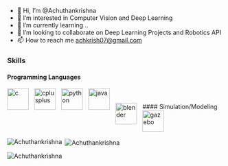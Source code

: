 - 👋 Hi, I’m @Achuthankrishna
- 👀 I’m interested in Computer Vision and Deep Learning
- 🌱 I’m currently learning ..
- 💞️ I’m looking to collaborate on Deep Learning Projects and Robotics API
- 📫 How to reach me achkrish07@gmail.com
  
### Skills
#### Programming Languages
  <img align="left" alt="c" width="50px" style="padding-right:10px;" src="https://cdn.jsdelivr.net/gh/devicons/devicon@latest/icons/c/c-original.svg" />
  <img align="left" alt="cplusplus" width="50px" style="padding-right:10px;"  src="https://cdn.jsdelivr.net/gh/devicons/devicon@latest/icons/cplusplus/cplusplus-original.svg" />
  <img align="left" alt="python" width="50px" style="padding-right:10px;" src="https://cdn.jsdelivr.net/gh/devicons/devicon@latest/icons/python/python-original.svg" />
  <img align="left" alt="java" width="50px" style="padding-right:10px;" src="https://cdn.jsdelivr.net/gh/devicons/devicon@latest/icons/java/java-original.svg" />
  <br></br>
#### Simulation/Modeling
  <img align="left" alt="blender" width="50px" style="padding-right:10px;" src="https://github.com/Achuthankrishna/images-git/blob/main/fVcxZP01.svg" />
  <img align="left" alt="gazebo" width="50px" style="padding-right:10px;" src="https://cdn.jsdelivr.net/gh/devicons/devicon@latest/icons/gazebo/gazebo-original.svg"  />          
  <br></br> 
  <br></br> 
<!---
Achuthankrishna/Achuthankrishna is a ✨ special ✨ repository because its `README.md` (this file) appears on your GitHub profile.
You can click the Preview link to take a look at your changes.
--->
<p><img align="left" src="https://github-readme-stats.vercel.app/api/top-langs?username=Achuthankrishna&show_icons=true&locale=en&layout=compact" alt="Achuthankrishna" /></p>

<p>&nbsp;<img align="center" src="https://github-readme-stats.vercel.app/api?username=Achuthankrishna&show_icons=true&locale=en" alt="Achuthankrishna" /></p>

<p><img align="center" src="https://github-readme-streak-stats.herokuapp.com/?user=Achuthankrishna&" alt="Achuthankrishna" /></p>   

